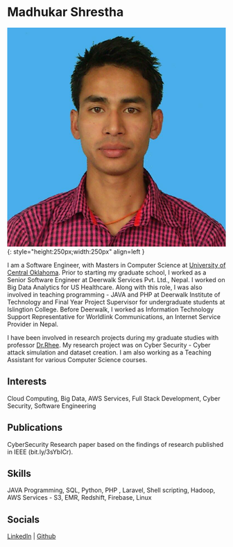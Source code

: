 # Madhukar Shrestha

![Madhukar Shrestha](assets/images/photo1.jpeg){: style="height:250px;width:250px" align=left }

I am a Software Engineer, with Masters in Computer Science at [University of Central Oklahoma](https://www.uco.edu/). Prior to starting my graduate school, I worked as a Senior Software Engineer at Deerwalk Services Pvt. Ltd., Nepal. I worked on Big Data Analytics for US Healthcare. Along with this role, I was also involved in teaching programming - JAVA and PHP at Deerwalk Institute of Technology and Final Year Project Supervisor for undergraduate students at Islingtion College. Before Deerwalk, I worked as Information Technology Support Representative for Worldlink Communications, an Internet Service Provider in Nepal.

I have been involved in research projects during my graduate studies with professor [Dr.Rhee](https://rhee.systems/). My research project was on Cyber Security - Cyber attack simulation and dataset creation. I am also working as a Teaching Assistant for various Computer Science courses.

## Interests
Cloud Computing, Big Data, AWS Services, Full Stack Development,  Cyber Security, Software Engineering

## Publications
CyberSecurity Research paper based on the findings of research published in IEEE (bit.ly/3sYbICr).

## Skills

JAVA Programming, SQL, Python, PHP , Laravel, Shell scripting, Hadoop, AWS Services - S3, EMR, Redshift, Firebase, Linux

## Socials
[LinkedIn](https://www.linkedin.com/in/sthamadhukar/) | [Github](https://github.com/sthamadhukar)
